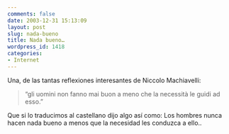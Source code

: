 ```yaml
---
comments: false
date: 2003-12-31 15:13:09
layout: post
slug: nada-bueno
title: Nada bueno…
wordpress_id: 1418
categories:
- Internet
---
```


Una, de las tantas reflexiones interesantes de Niccolo Machiavelli:





> “gli uomini non fanno mai buon a meno che la necessità le guidi ad esso.”





Que si lo traducimos al castellano dijo algo así como: Los hombres nunca hacen nada bueno a menos que la necesidad les conduzca a ello..




 
